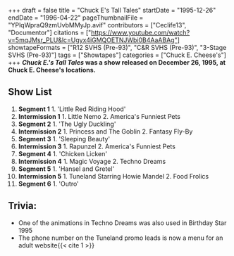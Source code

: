 +++
draft = false
title = "Chuck E's Tall Tales"
startDate = "1995-12-26"
endDate = "1996-04-22"
pageThumbnailFile = "YPlqWpraQ9zmUvbMMyJp.avif"
contributors = ["Ceclife13", "Documentor"]
citations = ["https://www.youtube.com/watch?v=5mqJMsr_PLU&lc=Ugyx4iGMQOETNJWbi0B4AaABAg"]
showtapeFormats = ["R12 SVHS (Pre-93)", "C&R SVHS (Pre-93)", "3-Stage SVHS (Pre-93)"]
tags = ["Showtapes"]
categories = ["Chuck E. Cheese's"]
+++
***Chuck E.'s Tall Tales* was a show released on December 26, 1995, at Chuck E. Cheese's locations.**

## Show List

1.   **Segment 1**
    1.  'Little Red Riding Hood'
2.   **Intermission 1**
    1.  Little Nemo
    2.  America's Funniest Pets
3.   **Segment 2**
    1.  'The Ugly Duckling'
4.   **Intermission 2**
    1.  Princess and The Goblin
    2.  Fantasy Fly-By
5.   **Segment 3**
    1.  'Sleeping Beauty'
6.   **Intermission 3**
    1.  Rapunzel
    2.  America's Funniest Pets
7.   **Segment 4**
    1.  'Chicken Licken'
8.   **Intermission 4**
    1.  Magic Voyage
    2.  Techno Dreams
9.   **Segment 5**
    1.  'Hansel and Gretel'
10.  **Intermission 5**
    1.  Tuneland Starring Howie Mandel
    2.  Food Frolics
11.  **Segment 6**
    1.  'Outro'

## Trivia:

- One of the animations in Techno Dreams was also used in Birthday Star 1995
- The phone number on the Tuneland promo leads is now a menu for an adult website{{< cite 1 >}}
